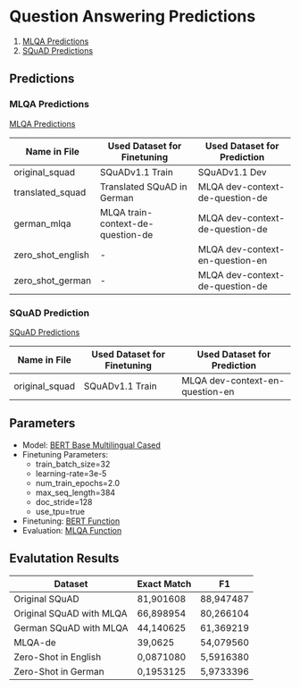 # Question Answering Predictions

1. [MLQA Predictions](MLQA_prediction_results.json)
2. [SQuAD Predictions](SQuAD_prediction_results.json)

## Predictions
### MLQA Predictions
[MLQA Predictions](MLQA_prediction_results.json)

| Name in File      | Used Dataset for Finetuning       | Used Dataset for Prediction     |
|-------------------|-----------------------------------|---------------------------------|
| original_squad    | SQuADv1.1 Train                   | SQuADv1.1 Dev                   |
| translated_squad  | Translated SQuAD in German        | MLQA dev-context-de-question-de |
| german_mlqa       | MLQA train-context-de-question-de | MLQA dev-context-de-question-de |
| zero_shot_english | -                                 | MLQA dev-context-en-question-en |
| zero_shot_german  | -                                 | MLQA dev-context-de-question-de |

### SQuAD Prediction
[SQuAD Predictions](SQuAD_prediction_results.json)

| Name in File      | Used Dataset for Finetuning       | Used Dataset for Prediction     |
|-------------------|-----------------------------------|---------------------------------|
| original_squad    | SQuADv1.1 Train                   | MLQA dev-context-en-question-en |

## Parameters
- Model: [BERT Base Multilingual Cased](https://github.com/google-research/bert)
- Finetuning Parameters:
  - train_batch_size=32
  - learning-rate=3e-5
  - num_train_epochs=2.0
  - max_seq_length=384
  - doc_stride=128
  - use_tpu=true
- Finetuning: [BERT Function](https://github.com/google-research/bert)
- Evaluation: [MLQA Function](https://github.com/facebookresearch/MLQA)

## Evalutation Results
| Dataset                  | Exact Match | F1        |
|--------------------------|-------------|-----------|
| Original SQuAD           | 81,901608   | 88,947487 |
| Original SQuAD with MLQA | 66,898954   | 80,266104 |
| German SQuAD with MLQA   | 44,140625   | 61,369219 |
| MLQA-de                  | 39,0625     | 54,079560 |
| Zero-Shot in English     | 0,0871080   | 5,5916380 |
| Zero-Shot in German      | 0,1953125   | 5,9733396 |